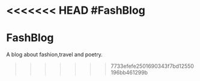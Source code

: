 <<<<<<< HEAD
#FashBlog
=======
# FashBlog
A blog about fashion,travel and poetry.
>>>>>>> 7733efefe2501690343f7bd12550196bb461299b
